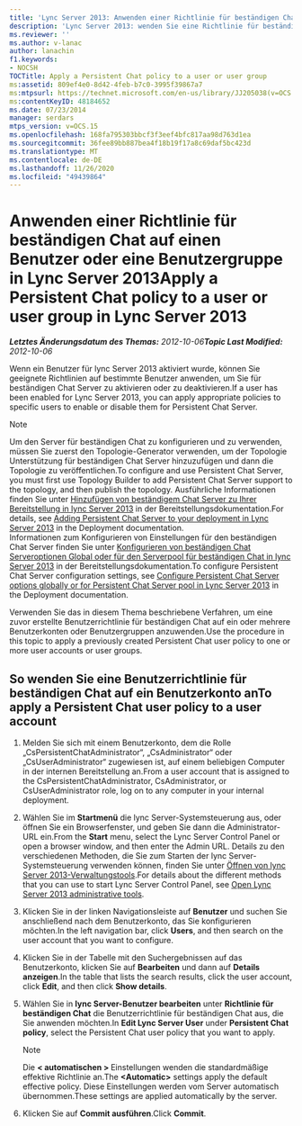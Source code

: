 ```yaml
---
title: 'Lync Server 2013: Anwenden einer Richtlinie für beständigen Chat auf einen Benutzer oder eine Benutzergruppe'
description: 'Lync Server 2013: wenden Sie eine Richtlinie für beständigen Chat auf einen Benutzer oder eine Benutzergruppe an.'
ms.reviewer: ''
ms.author: v-lanac
author: lanachin
f1.keywords:
- NOCSH
TOCTitle: Apply a Persistent Chat policy to a user or user group
ms:assetid: 809ef4e0-8d42-4feb-b7c0-3995f39867a7
ms:mtpsurl: https://technet.microsoft.com/en-us/library/JJ205038(v=OCS.15)
ms:contentKeyID: 48184652
ms.date: 07/23/2014
manager: serdars
mtps_version: v=OCS.15
ms.openlocfilehash: 168fa795303bbcf3f3eef4bfc817aa98d763d1ea
ms.sourcegitcommit: 36fee89bb887bea4f18b19f17a8c69daf5bc423d
ms.translationtype: MT
ms.contentlocale: de-DE
ms.lasthandoff: 11/26/2020
ms.locfileid: "49439864"
---
```

# <a name="apply-a-persistent-chat-policy-to-a-user-or-user-group-in-lync-server-2013"></a><span data-ttu-id="fd3d1-103">Anwenden einer Richtlinie für beständigen Chat auf einen Benutzer oder eine Benutzergruppe in Lync Server 2013</span><span class="sxs-lookup"><span data-stu-id="fd3d1-103">Apply a Persistent Chat policy to a user or user group in Lync Server 2013</span></span>

<div data-xmlns="http://www.w3.org/1999/xhtml">

<div class="topic" data-xmlns="http://www.w3.org/1999/xhtml" data-msxsl="urn:schemas-microsoft-com:xslt" data-cs="https://msdn.microsoft.com/">

<div data-asp="https://msdn2.microsoft.com/asp">



</div>

<div id="mainSection">

<div id="mainBody"><span data-ttu-id="fd3d1-104">

<span> </span></span><span class="sxs-lookup"><span data-stu-id="fd3d1-104">

<span> </span></span></span>

<span data-ttu-id="fd3d1-105">_**Letztes Änderungsdatum des Themas:** 2012-10-06_</span><span class="sxs-lookup"><span data-stu-id="fd3d1-105">_**Topic Last Modified:** 2012-10-06_</span></span>

<span data-ttu-id="fd3d1-106">Wenn ein Benutzer für lync Server 2013 aktiviert wurde, können Sie geeignete Richtlinien auf bestimmte Benutzer anwenden, um Sie für beständigen Chat Server zu aktivieren oder zu deaktivieren.</span><span class="sxs-lookup"><span data-stu-id="fd3d1-106">If a user has been enabled for Lync Server 2013, you can apply appropriate policies to specific users to enable or disable them for Persistent Chat Server.</span></span>

<div>


> [!NOTE]  
> <span data-ttu-id="fd3d1-107">Um den Server für beständigen Chat zu konfigurieren und zu verwenden, müssen Sie zuerst den Topologie-Generator verwenden, um der Topologie Unterstützung für beständigen Chat Server hinzuzufügen und dann die Topologie zu veröffentlichen.</span><span class="sxs-lookup"><span data-stu-id="fd3d1-107">To configure and use Persistent Chat Server, you must first use Topology Builder to add Persistent Chat Server support to the topology, and then publish the topology.</span></span> <span data-ttu-id="fd3d1-108">Ausführliche Informationen finden Sie unter <A href="lync-server-2013-adding-persistent-chat-server-to-your-deployment.md">Hinzufügen von beständigem Chat Server zu Ihrer Bereitstellung in lync Server 2013</A> in der Bereitstellungsdokumentation.</span><span class="sxs-lookup"><span data-stu-id="fd3d1-108">For details, see <A href="lync-server-2013-adding-persistent-chat-server-to-your-deployment.md">Adding Persistent Chat Server to your deployment in Lync Server 2013</A> in the Deployment documentation.</span></span><BR><span data-ttu-id="fd3d1-109">Informationen zum Konfigurieren von Einstellungen für den beständigen Chat Server finden Sie unter <A href="lync-server-2013-configure-persistent-chat-server-options-globally-or-for-persistent-chat-server-pool.md">Konfigurieren von beständigen Chat Serveroptionen Global oder für den Serverpool für beständigen Chat in lync Server 2013</A> in der Bereitstellungsdokumentation.</span><span class="sxs-lookup"><span data-stu-id="fd3d1-109">To configure Persistent Chat Server configuration settings, see <A href="lync-server-2013-configure-persistent-chat-server-options-globally-or-for-persistent-chat-server-pool.md">Configure Persistent Chat Server options globally or for Persistent Chat Server pool in Lync Server 2013</A> in the Deployment documentation.</span></span>



</div>

<span data-ttu-id="fd3d1-110">Verwenden Sie das in diesem Thema beschriebene Verfahren, um eine zuvor erstellte Benutzerrichtlinie für beständigen Chat auf ein oder mehrere Benutzerkonten oder Benutzergruppen anzuwenden.</span><span class="sxs-lookup"><span data-stu-id="fd3d1-110">Use the procedure in this topic to apply a previously created Persistent Chat user policy to one or more user accounts or user groups.</span></span>

<div>

## <a name="to-apply-a-persistent-chat-user-policy-to-a-user-account"></a><span data-ttu-id="fd3d1-111">So wenden Sie eine Benutzerrichtlinie für beständigen Chat auf ein Benutzerkonto an</span><span class="sxs-lookup"><span data-stu-id="fd3d1-111">To apply a Persistent Chat user policy to a user account</span></span>

1.  <span data-ttu-id="fd3d1-112">Melden Sie sich mit einem Benutzerkonto, dem die Rolle „CsPersistentChatAdministrator“, „CsAdministrator“ oder „CsUserAdministrator“ zugewiesen ist, auf einem beliebigen Computer in der internen Bereitstellung an.</span><span class="sxs-lookup"><span data-stu-id="fd3d1-112">From a user account that is assigned to the CsPersistentChatAdministrator, CsAdministrator, or CsUserAdministrator role, log on to any computer in your internal deployment.</span></span>

2.  <span data-ttu-id="fd3d1-113">Wählen Sie im **Startmenü** die lync Server-Systemsteuerung aus, oder öffnen Sie ein Browserfenster, und geben Sie dann die Administrator-URL ein.</span><span class="sxs-lookup"><span data-stu-id="fd3d1-113">From the **Start** menu, select the Lync Server Control Panel or open a browser window, and then enter the Admin URL.</span></span> <span data-ttu-id="fd3d1-114">Details zu den verschiedenen Methoden, die Sie zum Starten der lync Server-Systemsteuerung verwenden können, finden Sie unter [Öffnen von lync Server 2013-Verwaltungstools](lync-server-2013-open-lync-server-administrative-tools.md).</span><span class="sxs-lookup"><span data-stu-id="fd3d1-114">For details about the different methods that you can use to start Lync Server Control Panel, see [Open Lync Server 2013 administrative tools](lync-server-2013-open-lync-server-administrative-tools.md).</span></span>

3.  <span data-ttu-id="fd3d1-115">Klicken Sie in der linken Navigationsleiste auf **Benutzer** und suchen Sie anschließend nach dem Benutzerkonto, das Sie konfigurieren möchten.</span><span class="sxs-lookup"><span data-stu-id="fd3d1-115">In the left navigation bar, click **Users**, and then search on the user account that you want to configure.</span></span>

4.  <span data-ttu-id="fd3d1-116">Klicken Sie in der Tabelle mit den Suchergebnissen auf das Benutzerkonto, klicken Sie auf **Bearbeiten** und dann auf **Details anzeigen**.</span><span class="sxs-lookup"><span data-stu-id="fd3d1-116">In the table that lists the search results, click the user account, click **Edit**, and then click **Show details**.</span></span>

5.  <span data-ttu-id="fd3d1-117">Wählen Sie in **lync Server-Benutzer bearbeiten** unter **Richtlinie für beständigen Chat** die Benutzerrichtlinie für beständigen Chat aus, die Sie anwenden möchten.</span><span class="sxs-lookup"><span data-stu-id="fd3d1-117">In **Edit Lync Server User** under **Persistent Chat policy**, select the Persistent Chat user policy that you want to apply.</span></span>
    
    <div>
    

    > [!NOTE]  
    > <span data-ttu-id="fd3d1-118">Die <STRONG> &lt; automatischen &gt; </STRONG> Einstellungen wenden die standardmäßige effektive Richtlinie an.</span><span class="sxs-lookup"><span data-stu-id="fd3d1-118">The <STRONG>&lt;Automatic&gt;</STRONG> settings apply the default effective policy.</span></span> <span data-ttu-id="fd3d1-119">Diese Einstellungen werden vom Server automatisch übernommen.</span><span class="sxs-lookup"><span data-stu-id="fd3d1-119">These settings are applied automatically by the server.</span></span>

    
    </div>

6.  <span data-ttu-id="fd3d1-120">Klicken Sie auf **Commit ausführen**.</span><span class="sxs-lookup"><span data-stu-id="fd3d1-120">Click **Commit**.</span></span>

<span data-ttu-id="fd3d1-121"></div>

</div>

<span> </span>

</div>

</div>

</span><span class="sxs-lookup"><span data-stu-id="fd3d1-121"></div>

</div>

<span> </span>

</div>

</div>

</span></span></div>


